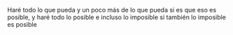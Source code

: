 Haré todo lo que pueda y un poco más de lo que pueda si es que eso es posible, y haré todo lo posible e incluso lo imposible si también lo imposible es posible
